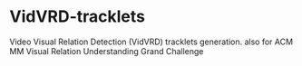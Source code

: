 # VidVRD-tracklets
Video Visual Relation Detection (VidVRD) tracklets generation. also for ACM MM Visual Relation Understanding Grand Challenge
